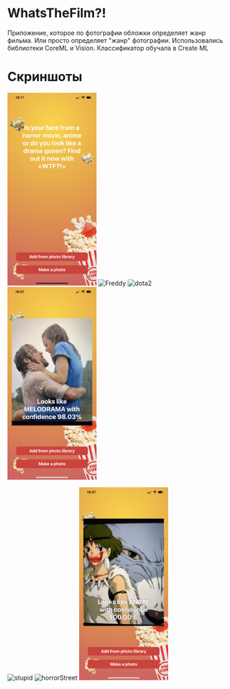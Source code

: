 # WhatsTheFilm?!

Приложение, которое по фотографии обложки определяет жанр фильма. Или просто определяет "жанр" фотографии. 
Использовались библиотеки CoreML и Vision. Классификатор обучала в Create ML

# Скриншоты

<p float="left">
  <img src="https://github.com/annagogley/WhatsTheFilm/blob/main/Screenshots/start.png" alt="start" width="200">
  <img src="https://github.com/annagogley/WhatsTheFilm/blob/main/Screenshots/Freddy.png" alt="Freddy" width="200">
  <img src="https://github.com/annagogley/WhatsTheFilm/blob/main/Screenshots/dota2.png" alt="dota2" width="200">
  <img src="https://github.com/annagogley/WhatsTheFilm/blob/main/Screenshots/Notebook.png" alt="Notebook" width="200">
</p>
<p float="left">
  <img src="https://github.com/annagogley/WhatsTheFilm/blob/main/Screenshots/stupid.png" alt="stupid" width="200">
  <img src="https://github.com/annagogley/WhatsTheFilm/blob/main/Screenshots/horrorStreet.png" alt="horrorStreet" width="200">
  <img src="https://github.com/annagogley/WhatsTheFilm/blob/main/Screenshots/mononoke.png" alt="mononoke" width="200">
</p>
